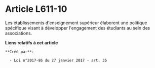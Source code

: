 # Article L611-10

Les établissements d'enseignement supérieur élaborent une politique  spécifique visant à développer l'engagement des
étudiants au sein des  associations.

**Liens relatifs à cet article**

	**Créé par**:

	  - Loi n°2017-86 du 27 janvier 2017 - art. 35
